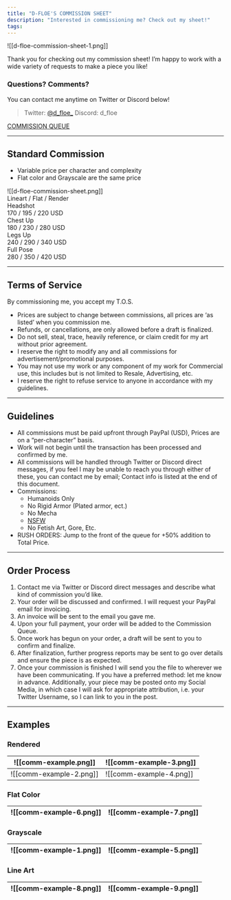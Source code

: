 ```yaml
---
title: "D-FLOE'S COMMISSION SHEET"
description: "Interested in commissioning me? Check out my sheet!"
tags:
---
```


![[d-floe-commission-sheet-1.png]]

Thank you for checking out my commission sheet! I’m happy to work with a wide variety of requests to make a piece you like!

### Questions? Comments? 

You can contact me anytime on Twitter or Discord below!

> Twitter: [@d_floe\_](https://twitter.com/d_floe_)
> Discord: d_floe

[COMMISSION QUEUE](https://trello.com/b/2gT3qDED/commission-sheet)

---

## Standard Commission

- Variable price per character and complexity
- Flat color and Grayscale are the same price

<div class="Comm">
  <div class="Image">![[d-floe-commission-sheet.png]]</div>
  <div class="Top">Lineart / Flat / Render</div>
  <div class="Headshot">Headshot<br>170 / 195  / 220 USD</div>
  <div class="Chest-up">Chest Up<br>180 / 230  / 280 USD</div>
  <div class="Legs-up">Legs Up<br>240 / 290  / 340 USD</div>
  <div class="Full-Pose">Full Pose<br>280 / 350  / 420 USD</div>
</div>

---

## Terms of Service

By commissioning me, you accept my T.O.S.

- Prices are subject to change between commissions, all prices are ‘as listed’ when you commission me.
- Refunds, or cancellations, are only allowed before a draft is finalized.
- Do not sell, steal, trace, heavily reference, or claim credit for my art without prior agreement.
- I reserve the right to modify any and all commissions for advertisement/promotional purposes.
- You may not use my work or any component of my work for Commercial use, this includes but is not limited to Resale, Advertising, etc.
- I reserve the right to refuse service to anyone in accordance with my guidelines.

---

## Guidelines

- All commissions must be paid upfront through PayPal (USD), Prices are on a “per-character” basis.
- Work will not begin until the transaction has been processed and confirmed by me.
- All commissions will be handled through Twitter or Discord direct messages, if you feel I may be unable to reach you through either of these, you can contact me by email; Contact info is listed at the end of this document.
- Commissions:
    - Humanoids Only
    - No Rigid Armor (Plated armor, ect.)
    - No Mecha
    - [NSFW](https://nsfw.d-floe.com/)
    - No Fetish Art, Gore, Etc.
- RUSH ORDERS: Jump to the front of the queue for +50% addition to Total Price.

---

## Order Process

1. Contact me via Twitter or Discord direct messages and describe what kind of commission you’d like.
2. Your order will be discussed and confirmed. I will request your PayPal email for invoicing.
3. An invoice will be sent to the email you gave me.
4. Upon your full payment, your order will be added to the Commission Queue.
5. Once work has begun on your order, a draft will be sent to you to confirm and finalize.
6. After finalization, further progress reports may be sent to go over details and ensure the piece is as expected.
7. Once your commission is finished I will send you the file to wherever we have been communicating. If you have a preferred method: let me know in advance. Additionally, your piece may be posted onto my Social Media, in which case I will ask for appropriate attribution, i.e. your Twitter Username, so I can link to you in the post.

---

## Examples

### Rendered

| ![[comm-example.png]]   | ![[comm-example-3.png]] |
| ----------------------- | ----------------------- |
| ![[comm-example-2.png]] | ![[comm-example-4.png]] |

### Flat Color

| ![[comm-example-6.png]] | ![[comm-example-7.png]] |
| ----------------------- | ----------------------- |

### Grayscale

| ![[comm-example-1.png]] | ![[comm-example-5.png]] |
| ----------------------- | ----------------------- |

### Line Art

| ![[comm-example-8.png]] | ![[comm-example-9.png]] |
| ----------------------- | ----------------------- |
